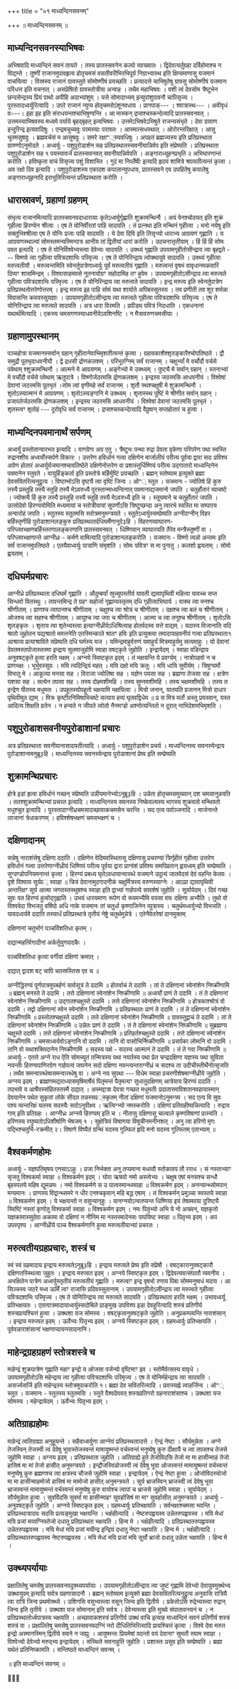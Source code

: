+++
title = "०१ माध्यन्दिनसवनम्"

+++
॥ माध्यन्दिनसवनम् ॥

## माध्यन्दिनसवनस्याभिषवः

अभिषवादि माध्यन्दिनं सवनं तायते । तस्य प्रातस्सवनेन कल्पो व्याख्यातः । द्विदेवत्यर्तुग्रहा दर्विहोमाश्च न विद्यन्ते । तूष्णीं राजानमुपावहृत्य होतृचमसं वसतीवरीभिरभिपूर्य निग्राभ्यास्थ इति क्षिप्यमाणासु यजमानं वाचयित्वा । विस्रस्य राजानं ग्रावस्तुते सोमोष्णीषं प्रयच्छति । प्रत्यादत्ते चाभिषुतेषु ग्रावसु सोमोष्णीषं यजमानः परिधत्त इति वचनात् । असंप्रेषितो ग्रावस्तोत्रीया अन्वाह । तथैव महाभिषवः । वशी त्वं देवसोम त्रैष्टुभेन छन्दसेन्द्रस्य प्रियं पाथो अपीहि अदाभ्यांशुम् । यत्ते सोमादाभ्यम् इत्युपांशुपावनौ चापिसृज्य । पुरस्तादध्वर्युरित्यादि । उपरे राजानं न्युप्य होतृचमसेऽंशूनवधाय । प्रागपाक्--- । श्वात्रास्थ--- । अवीवृधं वः---। इहा इह इति संराधयन्तश्चाभिषुण्वन्ति । आ मास्कन् द्रप्सश्चस्कन्देत्यादि प्रातस्सवनवत् । उत्तमस्याभिषवस्य मध्यमे पर्याये बृहद्बृहत् इत्यभिषवः । उत्तमेऽभिषवेऽभिषुते राजन्यसंभृते । देवा ग्रावाण इन्दुरिन्द्र इत्यवादिषुः । एन्द्रमचुच्यवुः परमस्याः परावतः । आस्मात्सधस्थात् । ओरोरन्तरिक्षात् । आसु भूतमसुषवुः । ब्रह्मवर्चसं म आसुषवुः । समरे रक्षाꣲ्स्यवधिषुः । अपहतं ब्रह्मज्यस्य इति प्रतिप्रस्थाता ग्राव्ण्णोऽनुमोदते । अध्वर्युः - पशुपुरोडाशेन सह प्रतिप्रस्थातस्सवनीयान्निर्वप इति संप्रेष्यति । प्रतिप्रस्थाता पशुपुरोडाशेन सह १ पयस्यावर्जं प्रातस्सवनवत् सवनीयान्निर्वपति । अङ्गाराध्यूहनप्रभृति २ अभिघारणान्तं करोति । हविष्कृता वाचं विसृज्य पशुं विशास्ति । गुदं मा निर्व्लेषीः इत्यादि हृदयं शामित्रे श्रपयतीत्यन्तं कृत्वा । अव रक्षो दिव इत्यादि । पशुपुरोडाशस्य एकादश कपालान्युपधाय, प्रातस्सवने एव उपहितेषु कपालेषु अङ्गाराध्यूहनादि इराभूतिरित्यन्तं प्रतिप्रस्थाता करोति ।

## धारास्रावणं, ग्रहाणां ग्रहणम्

संभृत्य राजानमित्यादि प्रातस्सवनवदाधारायाः कृतेऽध्वर्युर्गृह्णाति शुक्रामन्थिनौ । अयं वेनश्चोदयत् इति शुक्रं गृहीत्वा हिरण्येन श्रीत्वा । एष ते योनिर्वीरतां पाहि सादयति । तं प्रत्नथा इति मन्थिनं गृहीत्वा । मनो नयेषु इति सक्तुभिश्श्रीत्वा एष ते योनिः प्रजाः पाहि सादयति । ये देवा दिवि इति तिसृभ्यो धाराभ्य आग्रयणं गृह्णाति । य आग्रयणस्थाल्यां सोमस्तमन्यस्मिन्पात्र आनीय तां द्वितीयां धारां करोति । उदचनात्तृतीयाम् । हिं हिं हिं सोमः पवत इत्यादि । एष ते योनिर्विश्वेभ्यस्त्वा देवेभ्यः सादयति । उक्थ्यं गृह्णाति उपयामगृहीतोसीन्द्राय त्वा बृहद्वते --- विष्णवे त्वा गृहीत्वा पवित्रदशाभिः परिमृज्य । एष ते योनिरिन्द्राय त्वोक्थायुवे सादयति । उक्थ्यं गृहीत्वा मरुत्वतीयौ । मरुत्वन्तमिति स्वेनर्तुपात्रेणाध्वर्युः पूर्वं मरुत्वतीयं गृह्णाति । मरुत्वन्तं वृषभं वावृधानमकवारिं दिव्यꣳ शासमिन्द्रम् । विश्वासाहमवसे नूतनायोग्रꣳ सहोदामिह तꣳ हुवेम । उपयामगृहीतोऽसीन्द्राय त्वा मरुत्वते गृहीत्वा पवित्रदशाभिः परिमृज्य । एष ते योनिरिन्द्राय त्वा मरुत्वते सादयति । इन्द्र मरुत्व इति स्वेनर्तुपात्रेण प्रतिप्रस्थतोत्तरेणोत्तरम् । इन्द्र मरुत्व इह पाहि सोमं यथा शार्याते अपिबस्सुतस्य । तव प्रणीती तव शूर शर्मन्ना विवासन्ति कवयस्सुयज्ञाः । उपयामगृहीतोऽसीन्द्राय त्वा मरुत्वते गृहीत्वा पवित्रदशाभिः परिमृज्य । एष ते योनिरिन्द्राय त्वा मरुत्वते सादयति । अत्र धारा विरमति । प्रपीड्य पवित्रं निदधाति । एकधनानां यथार्थमित्यादि । एकस्य चमसगणस्याधवनीयेऽवशिनष्टि । न मैत्रावरुणचमसीयाः ।

## ग्रहाणामुपस्थानम्

पञ्चहोत्रा यजमानस्सर्वान् ग्रहान् गृहीतानेवाभिमृशतीत्यन्तं कृत्वा । ग्रहावकाशैश्शृतङ्कारैश्चोपतिष्ठते । द्वौ समुद्रौ पूतभृदाधवनीयौ । द्वे द्रधसी द्रोणकलशम् । परिभूरग्निम् सर्वं राजानम् । चक्षुर्भ्यां मे वर्चोदौ वर्चसे पवेथाम् श्शुक्रामन्थिनौ । आत्मने मे आग्रयणम् । अङ्गेभ्यो मे उक्थ्यम् । पुष्ट्यै मे सर्वान् ग्रहान् । स्तनाभ्यां मे वर्चोदौ वर्चसे पवेथाम् ऋतुपात्रे । विष्णोर्जठरमसि द्रोणकलशम् । इन्द्रस्य जठरमसि आधवनीयं । विश्वेषां देवानां जठरमसि पूतभृतं ।सोम त्वां वृणीमहे सर्वं राजानम् । शृतौ स्थश्चक्षुषी मे शुक्रामन्थिनौ । शृतोऽस्यात्मानं मे आग्रयणम् । शृतोऽस्यङ्गानि मे उक्थ्यम् । शृतास्स्थ पुष्टिं मे श्रीणीत सर्वान् ग्रहान् । प्रजापतेर्जठरमसि द्रोणकलशम् । इन्द्रस्य जठरमसि आधवनीयं । विश्वेषां देवानां जठरमसि पूतभृतं । शृतस्त्वꣳ शृतोहं --- दुरोवृधि सर्वं राजानम् । द्रप्सश्चस्कन्देत्यादि वैप्रुषान् सप्तहोतारं च हुत्वा ।

## माध्यन्दिनपवमानार्थं सर्पणम्

अध्वर्युं प्रस्तोतान्वारभत इत्यादि । वागग्रेगा अग्र एतु । त्रैष्टुभः पन्था रुद्रा देवता वृकेणा परिपरेण पथा स्वस्ति रुद्रानशीय अध्वर्योस्सर्पणे विकारः । उत्तरेण हविर्धानं गत्वा दक्षिणेन मार्जालीयं परीत्य पूर्वया द्वारा सदः प्रविश्य अग्रेण होतारं अध्वर्युर्यजमानश्चावतिष्ठेते दक्षिणेनोत्तरेण वा प्रशास्तुर्धिष्णियं परीत्य उद्गातारो माध्यन्दिनेन पवमानेन स्तुवते । वायुर्हिङ्कर्ता इति प्रस्तोत्रे बर्हिर्मुष्टिं प्रयच्छति । ब्रह्मन् स्तोष्याम इत्युक्ते ब्रह्मा देवसवितरित्यनुद्रुत्य । विष्टम्भोऽसि वृष्ट्यै त्वा वृष्टिं जिन्व । ओꣲ् स्तुत । यजमानः - ज्योतिषे हिं कुरु तस्यै प्रस्तुहि तस्यै स्तुहि तस्यै मेऽवरुध्यै पुरस्तान्माध्यन्दिनात् पवमानाद्यजमानो जपति । चतुर्होतारं व्याचष्टे । ज्योक्त्यै हिं कुरु तस्यै प्रस्तुहि तस्यै स्तुहि तस्यै मेऽवरुध्यै इति च । स्तूयमाने च चतुर्होतारं जपति । उत्सोदेवो हिरण्ययोमिति मध्यमायां च स्तोत्रीयायां सुपर्णोऽसि त्रिष्टुप्छन्दा अनु त्वारभे स्वस्ति मा सम्पारय अन्वारोहं जपति । स्तुतस्य स्तुतमसि स्तोत्रमनुमन्त्रयते । स्तुतेऽध्वर्युस्सम्प्रेष्यति अग्नीदग्नीन् विहर बर्हिस्तृणीहि पुरोडाशानलङ्कुरु प्रतिप्रस्थातर्दधिघर्मेणानूदे३हि । विहरणव्याघारण-परिप्लवभक्षणबर्हिस्तरणालङ्करणानि प्रातस्सवनवत् । धिष्णियान् व्याघारयति तैरेव मन्त्रैस्तूष्णीं वा । परिप्लवभक्षणान्ते आग्नीध्रः - कर्मणे वामित्यादि पुरोडाशानलङ्करोति । यजमानः - विष्णो त्वन्नो अन्तमः इति सर्वं राजानमुपतिष्ठते । एतयैवाध्वर्युः पात्राणि संमृशति । सोमः पवित्रꣳ स मा पुनातु । कलशो ह्वयताम् । सोमो ह्वयताम् ।

## दधिघर्मप्रचारः

आग्नीध्रे प्रतिप्रस्थाता दधिघर्मं गृह्णाति । औदुम्बर्यां स्रुच्युपस्तीर्य यावती द्यावापृथिवी महित्वा यावच्च सप्त सिन्धवो वितस्थुः । तावन्तमिन्द्र ते ग्रहꣳ सहोर्जा गृह्णाम्यस्तृतम् दधि गृहीत्वाभिघार्य । वाक्च त्वा मनश्च श्रीणीताम् । प्राणश्च त्वापानश्च श्रीणीताम् । चक्षुश्च त्वा श्रोत्रं च श्रीणीताम् । दक्षश्च त्वा बलं च श्रीणीताम् । ओजश्च त्वा सहश्च श्रीणीताम् । आयुश्च त्वा जरा च श्रीणीताम् । आत्मा च त्वा तनूश्च श्रीणीताम् । शृतोऽसि शृतङ्कृतः । शृताय त्वा शृतेभ्यस्त्वा इत्याग्नीध्रीयेऽधिश्रित्याह होतर्वदस्व यत्ते वाद्यम् । यदास्य विजानाति यदि श्रातो जुहोतन यद्यश्रातो ममत्तनेति एतस्मिन्काले श्रातꣳ हविः इति प्रत्युक्त्वा तमादायाहवनीयं गत्वा प्रतिप्रस्थाता१ आश्राव्य प्रत्याश्राविते संप्रेष्यति दधि घर्मस्य यज । यमिन्द्रमाहुर्वरुणं यमाहुर्यं मित्रमाहुर्यमु सत्यमाहुः । यो देवानां देवतमस्तपोजास्तस्मा इन्द्राय सुतमाजुहोमि स्वाहा वषट्कृते जुहोति । इन्द्रायेदम् । स्वाहा वडिन्द्राय अनुवषट्कृते हुत्वा हरति भक्षम् । अग्नये स्विष्टकृत इदम् । तं भक्षयन्ति ये प्रवर्ग्यम् । नात्रोपहवो न च प्राणभक्षः । भूर्भुवस्सुवः । मयि त्यदिन्द्रियं महत् । मयि दक्षो मयि क्रतुः । मयि धायि सुवीर्यम् । त्रिषुग्घर्मो विभातु मे । आकूत्या मनसा सह । विराजा ज्योतिषा सह । यज्ञेन पयसा सह । ब्रह्मणा तेजसा सह । क्षत्रेण यशसा सह । सत्येन तपसा सह । तस्य दोहमशीमहि । तस्य सुम्नमशीमहि । तस्य भक्षमशीमहि । तस्य त इन्द्रेण पीतस्य मधुमतः । उपहूतस्योपहूतो भक्षयामि भक्षयित्वा । मित्रो जनान्, यातयति प्रजानन् मित्रो दाधार पृथिवीमुत द्याम् । मित्रः कृष्टीरनिमिषाभिचष्टे सत्याय हव्यं घृतवद्विधेम ॥ प्र स मित्र मर्तो अस्तु प्रयस्वान्, यस्त आदित्य शिक्षति व्रतेन । न हन्यते न जीयते त्वोतो नैनमꣳहो अश्नोत्यन्तितो न दूरात् नाभिदेशमभिमृशति ।

## पशुपुरोडाशसवनीयपुरोडाशानां प्रचारः

अत्र प्रतिप्रस्थाता सवनीयानासादयतीत्यादि । अध्वर्युः - पशुपुरोडाशेन प्रचर्य । माध्यन्दिनस्य सवनस्येन्द्राय पुरोडाशानामनुब्रू३हि । माध्यन्दिनस्य सवनस्येन्द्राय पुरोडाशानां प्रेष्य इति सम्प्रेष्यति

## शुक्रामन्थिप्रचारः

होत्रे इडां हृत्वा हविर्धानं गच्छन् संप्रेष्यति उन्नीयमानेभ्योऽनुब्रू३हि । उन्नेता होतृचमसमुख्यान् दश चमसानुन्नयति । ततश्शुक्रामन्थिभ्यां प्रचरत इत्यादि । माध्यन्दिनस्य सवनस्य निष्केवल्यस्य भागस्य शुक्रवतो मन्थिवतो मधुश्चुत इत्यादि । पुरस्तादाग्नीध्रचमसादच्छावाकचमसेन चरन्ति । सद एत्य पर्वाञ्जनादि । मार्जनान्ते लाजानां त्रेधाकरणम् । हविश्शेषभक्षणं चमसभक्षणं च ।

## दक्षिणादानम्

सन्नेषु नाराशंसेषु दक्षिणा ददाति । दक्षिणेन वेदिमवस्थितासु दक्षिणासु प्रचरण्यां त्रिर्गृहीतं गृहीत्वा उत्तरेण हविर्धानं गत्वा उत्तरेणाग्नीध्रीयं धिष्णियं परीत्य पूर्वया द्वारा प्राग्वंशं प्रविश्य समपिव्रतान् ह्वयध्वम् इति सम्प्रेष्यति । सुग्दण्डोपनियमनान्तं कृत्वा । हिरण्यं प्रबध्य घृतेऽवधायान्वारब्धे यजमाने उदुत्यं जातवेदसं देवं वहन्ति केतवः । दृशे विश्वाय सूर्यꣴ् स्वाहा ॥ चित्रं देवानामुदगादनीकं चक्षुर्मित्रस्य वरुणस्याग्नेः । आऽप्रा द्यावापृथिवी अन्तरिक्षꣳ सूर्य आत्मा जगतस्तस्थुषश्च स्वाहा इति द्वाभ्यां गार्हपत्ये सावशेषं जुहोति । सूर्यायेदम् । दिवं गच्छ सुवः पत हिरण्यं हुत्वोद्गृह्णाति । उभयं धारयमाणः रूपेण वो रूपमभ्यैमि वयसा वयः दक्षिणा अभ्यैति । तुथो वो विश्ववेदा विभजतु वर्षिष्ठे अधि नाके यजमानः तां चतुर्धा कृष्णाजिनेन व्युत्रास्य । चतुर्थमध्वर्युभ्यो विभजति । यावदध्वर्यवे ददाति तस्यार्धं प्रतिप्रस्थात्रे तृतीयं नेष्ट्रे चतुर्थमुन्नेत्रे । एतेनैवेतरेषां दानमुक्तम्

दक्षिणानां चतुर्भागं पञ्चविंशतिधा कृतम् ।

दद्यान्महर्त्विगादीनां अर्कर्तुयुगपादकैः ।

पञ्चविंशतिधा कृत्वा वर्गीयां दक्षिणां क्रमात् ।

दद्यात् द्वादश षट् चापि चतस्रस्तिस्र एव च ॥

अग्नीद्धिरण्यं पूर्णपात्रमुपबर्हणं सार्वसूत्रं ते ददामि ॥ होतर्वाचं ते ददामि । तां ते दक्षिणानां स्वेनांशेन निष्क्रीणामि ॥ ब्रह्मन् मनस्ते ते ददामि । तत्ते दक्षिणानां स्वेनांशेन निष्क्रीणामि ॥ अध्वर्यो प्राणं ते ददामि । तं ते दक्षिणानां स्वेनांशेन निष्क्रीणामि ॥ उद्गातश्चक्षुस्ते ददामि । तत्ते दक्षिणानां स्वेनांशेन निष्क्रीणामि ॥ होत्रकाश्श्रोत्रं वो ददामि । तद्वो दक्षिणानां स्वेन स्वेनांशेन निष्क्रीणामि ॥ प्रतिप्रस्थातः प्राणं ते ददामि । तं ते दक्षिणानां स्वेनांशेन निष्क्रीणामि ॥ प्रस्तोतश्चक्षुस्ते ददामि । तत्ते दक्षिणानां स्वेनांशेन निष्क्रीणामि ॥ ग्रावस्तुद्वाचं ते ददामि । तां ते दक्षिणानां स्वेनांशेन निष्क्रीणामि ॥ उन्नेतः प्राणं ते ददामि । तं ते दक्षिणानां स्वेनांशेन निष्क्रीणामि ॥ सुब्रह्मण्य चक्षुस्ते ददामि । तत्ते दक्षिणानां स्वेनांशेन निष्क्रीणामि ॥ प्रतिहर्तश्चक्षुस्ते ददामि । तत्ते दक्षिणानां स्वेनांशेन निष्क्रीणामि ॥ चमसाध्वर्यवोऽङ्गानि वो ददामि । तानि वो वासोभिर्निष्क्रीणामि ॥ प्रसर्पका लोमानि वो ददामि । तानि वो यथाशक्तिदानेन निष्क्रीणामि ॥ सदस्य पक्षे - सदस्य आत्मानं ते ददामि । तं ते गवा निष्क्रीणामि ॥ अध्वर्युः - एतत्ते अग्ने राध ऐति सोमच्युतं तन्मित्रस्य पथा नयर्तस्य पथा प्रेत चन्द्रदक्षिणा यज्ञस्य पथा सुविता नयन्तीः हिरण्यपाणिरग्रेण गार्हपत्यं जघनेन सदो दक्षिणा नयन्त्यन्तराग्नीध्रं च सदश्च ता उदीचीस्तीर्थेनोत्सृजति । तथैव समन्वारब्धेष्वसमन्वारब्धेषु वा । अग्ने नय सुपथा --- विधेम स्वाहा प्रचरणीशेषमाग्नीध्रीये जुहोति । अग्नय इदम् । ब्राह्मणमद्यराध्यासमृषिमार्षेयं पितृमन्तं पैतृमत्यꣳ सुधातुदक्षिणम् आत्रेयाय हिरण्यं ददाति । तदभावे य आर्षेयस्संहितस्तस्मै दद्यात् । अस्मद्दात्रा देवत्रा गच्छत मधुमतीः प्रदातारमाविशतानवहायास्मान् देवयानेन पथेत सुकृतां लोके सीदत तन्नस्सꣴ्स्कृतम् नीतां दक्षिणां यजमानोऽनुमन्त्र्य । सद एत्य वि सुवः पश्य व्यन्तरिक्षं यतस्व सदस्यैः सदोऽनुवीक्ष्य । ऋत्विग्भ्यो नमस्करोति । दक्षिणां प्रतिग्रहीष्यन्नित्यादि । रुद्राय गाम् इति प्रतिग्रहः । आग्नीध्रः अग्नये हिरण्यम् इति च । नीतासु दक्षिणासु चात्वाले कृष्णविषाणां प्रास्यति । हरिणस्य रघुष्यतोऽधिशीर्षाणि भेषजम् १ । सुक्षेत्रियं विषाणया विषूचीनमनीनशत् । अनु त्वा हरिणो मृगः पद्भिश्चतुर्भि-रक्रमीत् २। विषाणे विष्यैतं ग्रन्थिं यदस्य गुल्फितं हृदि मनो यदस्य गुल्फितम् एताभ्याम् ॥

## वैश्वकर्मणहोमः

अध्वर्युः - यज्ञपतिमृषय एनसाऽऽहुः । प्रजा निर्भक्ता अनु तप्यमाना मधव्यौ स्तोकावप तौ रराध । सं नस्ताभ्याꣳ सृजतु विश्वकर्मा स्वाहा ॥ विश्वकर्मण इदम् । घोरा ऋषयो नमो अस्त्वेभ्यः । चक्षुष एषां मनसश्च सन्धौ बृहस्पतये महिष द्युमन्नमः । नमो विश्वकर्मणे स उ पात्वस्मान्थ्स्वाहा ॥ विश्वकर्मण इदम् । अनन्यान्थ्सोमपान् मन्यमानः । प्राणस्य विद्वान्थ्समरे न धीर एनश्चकृवान् महि बद्ध एषाम् । तं विश्वकर्मन् प्रमुञ्चा स्वस्तये स्वाहा ॥ विश्वकर्मण इदम् । ये भक्षयन्तो न वसून्यानृहुः । यानग्नयोऽन्वतप्यन्त धिष्णिया इयं तेषामवया दुरिष्ट्यै स्विष्टिं नस्तां कृणोतु विश्वकर्मा स्वाहा ॥ विश्वकर्मण इदम् । नमः पितृभ्यो अभि ये नो अख्यन्, यज्ञकृतो यज्ञकामास्सुदेवा अकामा वो दक्षिणां न नीनिम मा नस्तस्मादेनसः पापयिष्ट स्वाहा ॥ पितृभ्य इदम् । अप उपस्पृश्य । आग्नीध्रीये पञ्च वैश्वकर्मणानि हुत्वा मरुत्वतीयाभ्यां प्रचरतः ।

## मरुत्वतीयग्रहप्रचारः, शस्त्रं च

स्वं स्वं ग्रहमादाय इन्द्राय मरुत्वतेऽनुब्रू३हि । इन्द्राय मरुत्वते प्रेष्य इति संप्रेषौ । वषट्कारानुवषट्कारौ दक्षिणतस्स्थित्वा जुहुतः । इन्द्राय मरुत्वत इदम् । अग्नये स्विष्टकृत इदम् । द्विदेवत्यवत्संपातौ व्यवनीय । अभक्षितेन पात्रेण अध्वर्युस्तृतीयं मरुत्वतीयं गृह्णाति । मरुत्वाꣳ इन्द्र वृषभो रणाय पिबा सोममनुष्वधं मदाय । आ सिञ्चस्व जठरे मध्व ऊर्मिं त्वꣳ राजासि प्रदिवस्सुतानाम् । उपयामगृहीतोऽसीन्द्राय त्वा मरुत्वते गृहीत्वा पवित्रदशाभिः परिमृज्य । एष ते योनिरिन्द्राय त्वा मरुत्वते सादयति । प्रतिप्रस्थाता हरति भक्षम् । उभावध्वर्यू प्रतिभक्षयतः । एतत्पात्रमादायाध्वर्युस्सदोबिले प्राङ्मुख उपविश्य इडा देवहूरित्यादि शस्त्रं प्रतिगीर्य शस्त्रप्रायश्चित्तं हुत्वा । उक्थशा यज सोमस्य । वषट्कृतानुवषट्कृते जुहोति । अनुप्रकम्पयन्ति नाराशंसान् । इन्द्राय मरुत्वत इदम् । ऊर्वेभ्यः पितृभ्य इदम् । अग्नये स्विष्टकृत इदम् । ग्रहमध्वर्युः प्रतिभक्षयति । पूर्ववन्नाराशंसानां भक्षणाप्यायनसादनानि।

## माहेन्द्रग्रहग्रहणं स्तोत्रशस्त्रे च

माहेन्द्रं शुक्रपात्रेण गृह्णाति महाꣳ इन्द्रो य ओजसा पर्जन्यो वृष्टिमाꣳ इव । स्तोमैर्वत्सस्य वावृधे । उपयामगृहीतोऽसि महेन्द्राय त्वा गृहीत्वा पवित्रदशाभिः परिमृज्य । एष ते योनिर्महेन्द्राय त्वा सादयति । असर्ज्यसर्जि इति माहेन्द्रस्य स्तोत्रमुपाकरोति १। ब्रह्मा देव सवितरित्यादि । प्रवास्यह्ने त्वाहर्जिन्व । ओꣲ् स्तुत । यजमानः - स्तुतस्य स्तुतमसि । स्तुते वैश्वदेववत् शस्त्रप्रतिगरो ग्रहनाराशंसाश्च । उक्थशा यज सोमस्य । महेन्द्रायेदम् । ऊर्वेभ्यः पितृभ्य इदम् ।

## अतिग्राह्यहोमः

माहेन्द्रं त्वतिग्राह्या अनुहूयन्ते । सहैवाध्वर्युणा आग्नेयं प्रतिप्रस्थताादत्ते । ऐन्द्रं नेष्टा । सौर्यमुन्नेता । अग्ने तेजस्विन् तेजस्वी त्वं देवेषु भूयास्तेजस्वन्तं मामायुष्मन्तं वर्चस्वन्तं मनुष्येषु कुरु दीक्षायै च त्वा तपसश्च तेजसे जुहोमि स्वाहा । अग्नय इदम् । प्रतिप्रस्थाता जुहोति । अतिग्राह्ये हुते तेजोविदसि तेजो मा मा हासीन्माहं तेजो हासिषं मा मां तेजो हासीत् अनुमन्त्रयते । इन्द्रौजस्विन्नोजस्वी त्वं देवेषु भूया ओजस्वन्तं मामायुष्मन्तं वर्चस्वन्तं मनुष्येषु कुरु ब्रह्मणश्च त्वा क्षत्रस्य चौजसे जुहोमि स्वाहा । इन्द्रायेदम् । ऐन्द्रं नेष्टा हुत्वा । ओजोविदस्योजो मा मा हासीन्माहमोजो हासिषं मा मामोजो हासीत् अनुमन्त्रयते । सूर्य भ्राजस्विन् भ्राजस्वी त्वं देवेषु भूया भ्राजस्वन्तं मामायुष्मन्तं वर्चस्वन्तं मनुष्येषु कुरु वायोश्च त्वापां च भ्राजसे जुहोमि स्वाहा । सूर्यायेदम् । सौर्यमुन्नेता हुत्वा । सुवर्विदसि सुवर्मा मा हासीन्माहꣳ सुवर्हासिषं मा माꣳ सुवर्हासीत् अनुमन्त्रयते । अध्वर्युः - अनुवषट्कृते जुहोति । अग्नये स्विष्टकृत इदम् । ग्रहमध्वर्युः प्रतिभक्षयति । सर्वभक्षाश्चमसा भवन्ति । प्रतिप्रस्थात्रादयः सदसि प्रत्यङ्मुखा भक्षयन्ति । भक्षेहीत्यादि । नेष्टरुपह्वयस्व उन्नेतरुपह्वयस्व । मयि मेधां मयि प्रजां मय्यग्निस्तेजो दधातु प्रतिप्रस्थता भक्षयति । हिन्व मे । भक्षेहीत्यादि । प्रतिप्रस्थातरुपह्वयस्व उन्नेतरुपह्वयस्व । मयि मेधां मयि प्रजां मयीन्द्र इन्द्रियं दधातु नेष्टा भक्षयति । हिन्व मे । भक्षेहीत्यादि । प्रतिप्रस्थातरुपह्वयस्व नेष्टरुपह्वयस्व । मयि मेधां मयि प्रजां मयि सूर्यो भ्राजो दधातु उन्नेता भक्षयति । हिन्व मे ।

## उक्थ्यपर्यायाः

प्रक्षालितेषु चमसेषु प्रातस्सवनवदुक्थ्यपर्यायाः । उपयामगृहीतोऽसीन्द्राय त्वा जुष्टं गृह्णामि देवेभ्यो देवायुवमुक्थेभ्य उक्थायुवम् इत्यादि सर्वत्र ग्रहणासादनौ । ब्रह्मन् स्तोष्याम इत्युक्ते ब्रह्मा देवसवितरित्यनुद्रुत्य अनुवासि रात्रियै त्वा रात्रिं जिन्व प्रथमोक्थ्ये । उशिगसि वसुभ्यस्त्वा वसून् जिन्व इति द्वितीये । प्रकेतोऽसि रुद्रेभ्यस्त्वा रुद्रान् जिन्व इति तृतीये । उक्थशा यज सोमानाम् इति सर्वत्र । देवेभ्यस्त्वा इति मुख्ये संपातावनयनं च । न प्रतिप्रस्थातोर्ध्वपात्रस्य भक्षयति । अच्छावाकशस्त्रं प्रतिगीर्य उक्थं वाचि इत्याह माध्यन्दिनं सवनं प्रतिगीर्य शस्त्रं शस्त्रं वा । प्रक्षालितेषु चमसेषु प्रातस्सवनवदग्निं नरो दीधितिभिरित्यादि प्रायश्चित्तं कृत्वा । विश्वे देवा मरुत इन्द्रो अस्मानस्मिन् द्वितीये सवने न जह्युः । आयुष्मन्तः प्रियमेषां वदन्तो वयं देवानाꣳ सुमतौ स्याम स्वाहा । विश्वेभ्यो देवेभ्यो मरुद्भ्य इन्द्रायेदम् । संस्थिते सवनाहुतिं जुहोति । प्रशास्तः प्रसुव इति सम्प्रेष्यति । ब्रह्मा यथेतं प्रतिनिष्क्रामति । सन्तिष्ठते माध्यन्दिनं सवनम् ।

॥ इति माध्यन्दिनं सवनम् ॥


